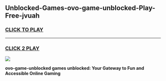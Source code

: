 
## Unblocked-Games-ovo-game-unblocked-Play-Free-jvuah
<h3>
<a href="https://premium76.site?title=ovo-game-unblocked&ref=18A1">CLICK TO PLAY</a></h3>
<hr>

<h3>
<a href="https://premium76.site?title=ovo-game-unblocked&ref=18A1">CLICK 2 PLAY</a>
  
</h3>

<a href="https://premium76.site?title=ovo-game-unblocked&ref=18A1"><img src="https://clearcache.store/games.png"></a>


**ovo-game-unblocked games unblocked: Your Gateway to Fun and Accessible Online Gaming**
